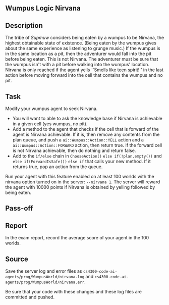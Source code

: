 Wumpus Logic Nirvana
---------------------------

## Description

The tribe of *Supmuw* considers being eaten by a wumpus to be Nirvana,
the highest obtainable state of existence.  (Being eaten by the wumpus gives
about the same experience as listening to grunge music.)
If the wumpus is in the same location as a pit, then the adventurer would
fall into the pit before being eaten.  This is not Nirvana.
The adventurer must be sure that the wumpus isn't with a pit before walking
into the wumpus' location.  Nirvana is only reached if the agent
yells ``Smells like teen spirit!'' in the last action before moving forward into the
cell that contains the wumpus and no pit.

## Task

Modify your wumpus agent to seek Nirvana.

- You will want to able to ask the knowledge base if Nirvana is 
  achievable in a given cell (yes wumpus, no pit).
- Add a method to the agent that checks if the cell that
  is forward of the agent is Nirvana achievable.  If it is,
  then remove any contents from the plan queue, and push
  a `ai::Wumpus::Action::YELL` action and a `ai::Wumpus::Action::FORWARD`
  action, then return true.
  If the forward cell is not Nirvana achievable, then
  do nothing and return false.
- Add to the `if/else` chain in `ChooseAction()`
  `else if(!plan.empty())` and `else if(ForwardIsSafe())`
  `else if` that calls your new method.  If it returns true,
  pop an action from the queue.

Run your agent with this feature enabled on at least 100 worlds with the nirvana option
turned on in the server: `--nirvana 1`.  The server will reward the
agent with 10000 points if Nirvana is obtained by yelling followed by being
eaten.

Pass-off
--------

## Report

In the exam report, record the average score of your agent in the 100 worlds.

## Source 

Save the server log and error files as
`cs4300-code-ai-agents/prog/WumpusWorld/nirvana.log` and
`cs4300-code-ai-agents/prog/WumpusWorld/nirvana.err`.

Be sure that your code with these changes and these log files are committed and pushed.
